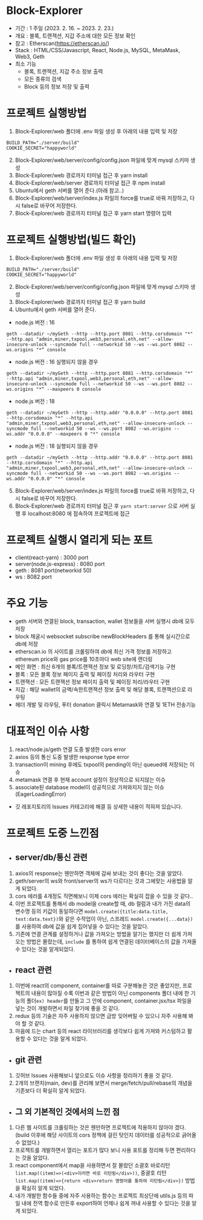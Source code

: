 # Block-Explorer
- 기간 : 1 주일 (2023. 2. 16. ~ 2023. 2. 23.)
- 개요 : 블록, 트랜잭션, 지갑 주소에 대한 모든 정보 확인
- 참고 : Etherscan(https://etherscan.io/)
- Stack : HTML/CSS/Javascript, React, Node.js, MySQL, MetaMask, Web3, Geth
- 최소 기능
  - 블록, 트랜잭션, 지갑 주소 정보 출력
  - 모든 종류의 검색
  - Block 등의 정보 저장 및 출력

# 프로젝트 실행방법
1. Block-Explorer/web 폴더에 .env 파일 생성 후 아래의 내용 입력 및 저장
```
BUILD_PATH="./server/build"
COOKIE_SECRET="happyworld"
```
2. Block-Explorer/web/server/config/config.json 파일에 맞게 mysql 스키마 생성
3. Block-Explorer/web 경로까지 터미널 접근 후 yarn install
4. Block-Explorer/web/server 경로까지 터미널 접근 후 npm install
5. Ubuntu에서 geth 서버를 열어 준다.(아래 참고..)
6. Block-Explorer/web/server/index.js 파일의 force를 true로 바꿔 저장하고, 다시 false로 바꾸어 저장한다.
7. Block-Explorer/web 경로까지 터미널 접근 후 yarn start 명령어 입력


# 프로젝트 실행방법(빌드 확인)
1. Block-Explorer/web 폴더에 .env 파일 생성 후 아래의 내용 입력 및 저장
```
BUILD_PATH="./server/build"
COOKIE_SECRET="happyworld"
```
2. Block-Explorer/web/server/config/config.json 파일에 맞게 mysql 스키마 생성
3. Block-Explorer/web 경로까지 터미널 접근 후 yarn build
4. Ubuntu에서 geth 서버를 열어 준다.
- node.js 버전 : 16
```
geth --datadir ~/myGeth --http --http.port 8081 --http.corsdomain "*" --http.api "admin,miner,txpool,web3,personal,eth,net" --allow-insecure-unlock --syncmode full --networkid 50 --ws --ws.port 8082 --ws.origins "*“ console
```
- node.js 버전 : 16 실행되지 않을 경우
```
geth --datadir ~/myGeth --http --http.port 8081 --http.corsdomain "*" --http.api "admin,miner,txpool,web3,personal,eth,net" --allow-insecure-unlock --syncmode full --networkid 50 --ws --ws.port 8082 --ws.origins "*“ --maxpeers 0 console
```
- node.js 버전 : 18
```
geth --datadir ~/myGeth --http --http.addr "0.0.0.0" --http.port 8081 --http.corsdomain "*" --http.api "admin,miner,txpool,web3,personal,eth,net" --allow-insecure-unlock --syncmode full --networkid 50 --ws --ws.port 8082 --ws.origins --ws.addr "0.0.0.0" --maxpeers 0 "*" console
```
- node.js 버전 : 18 실행되지 않을 경우
```
geth --datadir ~/myGeth --http --http.addr "0.0.0.0" --http.port 8081 --http.corsdomain "*" --http.api "admin,miner,txpool,web3,personal,eth,net" --allow-insecure-unlock --syncmode full --networkid 50 --ws --ws.port 8082 --ws.origins --ws.addr "0.0.0.0" "*" console
```
5. Block-Explorer/web/server/index.js 파일의 force를 true로 바꿔 저장하고, 다시 false로 바꾸어 저장한다.
6. Block-Explorer/web 경로까지 터미널 접근 후 ```yarn start:server``` 으로 서버 실행 후 localhost:8080 에 접속하여 프로젝트에 접근


# 프로젝트 실행시 열리게 되는 포트
- client(react-yarn) : 3000 port
- server(node.js-express) : 8080 port
- geth : 8081 port(networkid 50)
- ws : 8082 port

# 주요 기능
- geth 서버와 연결된 block, transaction, wallet 정보들을 서버 실행시 db에 모두 저장
- block 채굴시 websocket subscribe newBlockHeaders 를 통해 실시간으로 db에 저장
- etherscan.io 의 사이트를 크롤링하여 db에 최신 가격 정보를 저장하고 
  ethereum price와 gas price를 10초마다 web site에 랜더링
- 메인 화면 : 최신 6개의 블록/트랜잭션 정보 및 로딩창/차트/검색기능 구현
- 블록 : 모든 블록 정보 페이지 출력 및 페이징 처리와 라우터 구현
- 트랜잭션 : 모든 트랜잭션 정보 페이지 출력 및 페이징 처리/라우터 구현
- 지갑 : 해당 wallet의 금액/속한트랜잭션 정보 출력 및 해당 블록, 트랜잭션으로 라우팅
- 헤더 개발 및 라우팅, 푸터 donation 클릭시 Metamask와 연결 및 1ETH 전송기능


# 대표적인 이슈 사항
1. react/node.js/geth 연결 도중 발생한 cors error
2. axios 등의 통신 도중 발생한 response type error
3. transaction이 mining 후에도 txpool의 pending이 아닌 queued에 저장되는 이슈
4. metamask 연결 후 현재 account 설정이 정상적으로 되지않는 이슈
5. associate된 database model이 성공적으로 가져와지지 않는 이슈(EagerLoadingError)
- 깃 레포지토리의 Issues 카테고리에 해결 등 상세한 내용이 적혀져 있습니다.

# 프로젝트 도중 느낀점
- ## server/db/통신 관련
1. axios의 response는 웬만하면 객체에 감싸 보내는 것이 좋다는 것을 알았다.
2. geth/server의 ws와 front/server의 ws가 다르다는 것과 그에맞는 사용법을 알게 되었다.
3. cors 에러를 4개정도 직면해보니 이제 cors 에러는 확실히 잡을 수 있을 것 같다..
4. 이번 프로젝트를 통해서 db model을 create할 때, db 컬럼과 내가 가진 data의 변수명 등의 키값이 동일하다면 ```model.create({title:data.title, text:data.text})```와 같은 수작업이 아닌, 스프레드 ```model.create({...data})``` 를 사용하여 db에 값을 쉽게 집어넣을 수 있다는 것을 알았다.
5. 기존에 연결 관계를 설정하거나 값을 가져오는 방법을 알기는 했지만 더 쉽게 가져오는 방법은 몰랐는데, ```include``` 를 통하여 쉽게 연결된 데이터베이스의 값을 가져올 수 있다는 것을 알게되었다.
- ## react 관련
1. 이번에 react의 component, container를 따로 구분해놓은 것은 좋았지만, 프로젝트의 내용이 많아질 수록 이번과 같은 방법이 아닌 components 폴더 내에 한 기능의 폴더`ex) header`를 만들고 그 안에 component, container.jsx/tsx 파일을 넣는 것이 개발하면서 파일 찾기에 좋을 것 같다.
2. redux 등의 기술은 자주 사용하지 않으면 금방 잊어버릴 수 있으니 자주 사용해 봐야 할 것 같다.
3. 마음에 드는 chart 등의 react 라이브러리를 생각보다 쉽게 가져와 커스텀하고 활용할 수 있다는 것을 알게 되었다.
- ## git 관련
1. 깃허브 Issues 사용해보니 앞으로도 이슈 사항을 정리하기 좋을 것 같다.
2. 2개의 브랜치(main, dev)를 관리해 보면서 merge/fetch/pull/rebase의 개념을 기존보다 더 확실히 알게 되었다.
- ## 그 외 기본적인 것에서의 느낀 점
1. 다른 웹 사이트를 크롤링하는 것은 웬만하면 프로젝트에 적용하지 않아야 겠다. (build 이후에 해당 사이트의 cors 정책에 걸린 탓인지 데이터를 성공적으로 긁어올 수 없었다.)
2. 프로젝트를 개발하면서 열리는 포트가 많다 보니 사용 포트를 정리해 두면 편리하다는 것을 알았다.
3. react component에서 map을 사용하면서 잘 몰랐던 소괄호 바로리턴`list.map((item)=>(<div>이러면 바로 리턴됨</div>))`, 중괄호 리턴`list.map((item)=>{return <div>return 명령어를 통하여 리턴됨</div>})` 방법을 확실히 알게 되었다.
4. 내가 개발한 함수들 중에 자주 사용하는 함수는 프로젝트 최상단에 utils.js 등의 파일 내에 전역 함수로 만든후 export하여 언제나 쉽게 꺼내 사용할 수 있다는 것을 알게 되었다.

